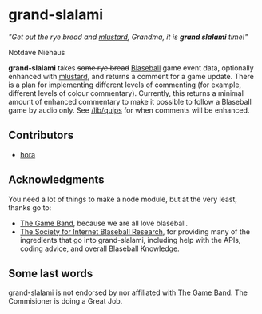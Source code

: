# grand-slalami

_"Get out the rye bread and [mlustard](https://github.com/hora/mlustard),
Grandma, it is **grand slalami** time!"_

Notdave Niehaus

**grand-slalami** takes ~~some rye bread~~
[Blaseball](https://www.blaseball.com/) game event data,
optionally enhanced with [mlustard](https://github.com/hora/mlustard),
and returns a comment for a game update.
There is a plan for implementing different levels of commenting (for example,
different levels of colour commentary).
Currently, this returns a minimal amount of enhanced commentary to make it
possible to follow a Blaseball game by audio only.
See [/lib/quips](/tree/main/lib/quips) for when comments will be enhanced.

## Contributors

- [hora](https://github.com/hora)

## Acknowledgments

You need a lot of things to make a node module, but at the very least, thanks go
to:

- [The Game Band](https://thegameband.com/), because we are all love blaseball.
- [The Society for Internet Blaseball Research](https://sibr.dev/), for providing
  many of the ingredients that go into grand-slalami, including help with the
  APIs, coding advice, and overall Blaseball Knowledge.

## Some last words

grand-slalami is not endorsed by nor affiliated with [The Game
Band](https://thegameband.com/).
The Commisioner is doing a Great Job.


